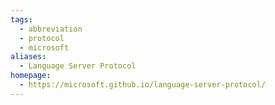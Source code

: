 ```yaml
---
tags:
  - abbreviation
  - protocol
  - microsoft
aliases:
  - Language Server Protocol
homepage:
  - https://microsoft.github.io/language-server-protocol/
---
```

